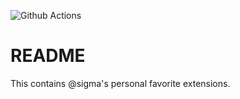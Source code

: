 ![Github Actions](https://raster.shields.io/endpoint.png?url=https%3A%2F%2Factions-badge.atrox.dev%2Fsigma%2Fsigmapack%2Fbadge&style=flat)

# README

This contains @sigma's personal favorite extensions.
